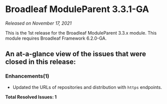 # Broadleaf ModuleParent 3.3.1-GA

_Released on November 17, 2021_

This is the 1st release for the Broadleaf ModuleParent 3.3.x module. This module requires Broadleaf Framework 6.2.0-GA.

## An at-a-glance view of the issues that were closed in this release:

### Enhancements(1)
- Updated the URLs of repositories and distribution with `https` endpoints.

**Total Resolved Issues: 1**
